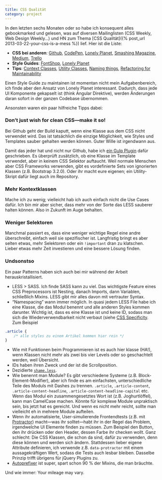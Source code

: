 ```yaml
---
title: CSS Qualität
category: project
---
```


In den letzten sechs Monaten oder so habe ich konsequent alles gebookmarked und gelesen, was auf diversen Mailinglisten (CSS Weekly, Web Design Weekly…) und HN zum Thema [CSS Qualität]({% post_url 2013-03-22-your-css-is-a-mess %}) lief. Hier ist die Liste:

* **CSS bei anderen**: [Github](http://markdotto.com/2014/07/23/githubs-css/), [CodePen](http://codepen.io/chriscoyier/blog/codepens-css), [Lonely Planet](http://ianfeather.co.uk/css-at-lonely-planet/), [Smashing Magazine](http://www.smashingmagazine.com/2014/09/08/improving-smashing-magazine-performance-case-study/), [Medium](https://medium.com/@fat/mediums-css-is-actually-pretty-fucking-good-b8e2a6c78b06), [Trello](http://blog.trello.com/refining-the-way-we-structure-our-css-at-trello/)
* **Style Guides**: [FontShop](http://next.fontshop.com/styleguide/globals), [Lonely Planet](http://ianfeather.co.uk/a-maintainable-style-guide)
* **Tips**: [Context Classes](http://drewbarontini.com/articles/single-responsibility/), [Utility Classes](http://davidtheclark.com/on-utility-classes/), [Naming things](http://seesparkbox.com/foundry/naming_css_stuff_is_really_hard), [Refactoring for Maintainability](http://vimeo.com/100501790)

Einen Style Guide zu maintainen ist momentan nicht mein Aufgabenbereich, ich finde aber den Ansatz von Lonely Planet interessant. Dadurch, dass jede UI Komponente gekapselt ist (think Angular Direktive), werden Änderungen daran sofort in der ganzen Codebase übernommen.

Ansonsten waren ein paar hilfreiche Tipps dabei:

### Don’t just wish for clean CSS—make it so!

Bei Github geht der Build kaputt, wenn eine Klasse aus dem CSS nicht verwendet wird. Das ist tatsächlich die einzige Möglichkeit, wie Styles und Templates sauber gehalten werden können. Guter Wille ist irgendwann aus.

Damit das jeder hat und nicht nur Github, habe ich [ein Gulp Plugin](https://github.com/zalando/gulp-check-unused-css) dafür geschrieben. Es überprüft zusätzlich, ob eine Klasse im Template verwendet, aber in keinem CSS Selektor auftaucht. Weil normale Menschen aber CSS Frameworks verwenden, gibt es vordefinierte Sets von ignorierten Klassen (z.B. Bootstrap 3.2.0). Oder ihr macht eure eigenen; ein Utility-Skript dafür liegt auch im Repository.

### Mehr Kontextklassen

Mache ich zu wenig; vielleicht hab ich auch einfach nicht die Use Cases dafür. Ich bin mir aber sicher, dass mehr von der Sorte das LESS sauberer halten können. Also in Zukunft im Auge behalten.

### Weniger Selektoren

Manchmal passiert es, dass eine weniger wichtige Regel eine andre überschreibt, einfach weil sie spezifischer ist. Langfristig bringt es aber selten etwas, mehr Selektoren oder ein `!important` dran zu klatschen. Lieber etwas mehr Zeit investieren und eine bessere Lösung finden.

### Undsonstso

Ein paar Patterns haben sich auch bei mir während der Arbeit herauskristallisiert.

* LESS > SASS. Ich finde SASS kann zu viel. Das wichtigste Feature eines CSS Preprocessors ist Nesting, danach Imports, dann Variablen, schließlich Mixins. LESS gibt mir alles davon mit vertrauter Syntax.
* “Namespacing” wann immer möglich. In quasi jedem LESS File habe ich eine Klasse, die das Modul benennt und alle anderen Styles kommen darunter. Wichtig ist, dass es eine Klasse ist und keine ID, sodass man sich die Wiederverwendbarkeit nicht verbaut (siehe [CSS Specificity](http://www.stuffandnonsense.co.uk/archives/images/specificitywars-05v2.jpg). Zum Beispiel

~~~ css
.article {
    /* alle styles zu einem Artikel kommen hier rein */
}
~~~

* Wie mit Funktionen beim Programmieren ist es auch hier klasse (HA!), wenn Klassen nicht mehr als zwei bis vier Levels oder so geschachtelt werden, weil Übersicht.
* IDs haben ihren Zweck und der ist die Scrollposition.
* Dezidierte [`shame.less`](http://csswizardry.com/2013/04/shame-css/).
* Wie benennt man Module? Es gibt verschiedene Systeme (z.B. Block-Element-Modifier), aber ich finde es am einfachsten, unterschiedliche Teile des Moduls mit Dashes zu trennen. `.article`, `.article-content`, `.article-content-headline`, `.article-content-headline-capital` etc. Wenn das Modul ein zusammengesetztes Wort ist (z.B. Joghurtlöffel), kann man CamelCase machen. Könnte für komplexe Module unpraktisch sein, bis jetzt hat es gereicht.  Und wenn es nicht mehr reicht, sollte man vielleicht eh in mehrere Module aufteilen.
* Wenn ihr automatisierte, User-simulierende Frontendtests (z.B. mit [Protractor](http://angular.github.io/protractor/#/)) macht—was ihr solltet—habt ihr in der Regel das Problem, irgendwelche UI Elemente finden zu müssen. Zum Beispiel den Button, den ihr drücken oder den Header, dessen Farbe ihr checken wollt. Ganz schlecht: Die CSS Klassen, die schon da sind, dafür zu verwenden, denn diese können und werden sich ändern. Stattdessen lieber eigene Attribute definieren, ich verwende z.B. `data-protractor` mit einem aussagekräftigen Wert, sodass die Tests auch lesbar bleiben. Dasselbe Prinzip trifft übrigens für jQuery Plugins zu.
* [Autoprefixer](https://github.com/postcss/autoprefixer) ist super, spart schon 90 % der Mixins, die man bräuchte.

Und wie immer: Your mileage may vary.